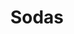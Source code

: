 ---
image: /images/soda.jpg
title: Sodas
description: |-
    A soft drink or soda is a drink that typically contains carbonated water, a sweetener, and a natural or artificial flavoring.
meal_menu: sodas
order: 11
---